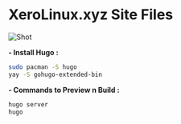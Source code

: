 # XeroLinux.xyz Site Files

![Shot](https://i.imgur.com/UnTiBad.png)

**- Install Hugo :**
```Bash
sudo pacman -S hugo
yay -S gohugo-extended-bin
```

**- Commands to Preview n Build :**
```Bash
hugo server
hugo
```

